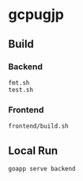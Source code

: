 # gcpugjp

## Build

### Backend

```
fmt.sh
test.sh
```

### Frontend

```
frontend/build.sh
```

## Local Run

```
goapp serve backend
```